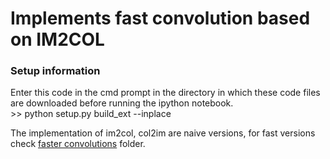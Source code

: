 # Implements fast convolution based on IM2COL
<h3>Setup information</h3>
Enter this code in the cmd prompt in the directory in which these code files are downloaded before running the ipython notebook.<br>
>> python setup.py build_ext --inplace
 
The implementation of im2col, col2im are naive versions, for fast versions check <a href ="https://github.com/RAAKASH/Blog-gocode/blob/master/CNN/Convolution/Faster%20Convolutions">faster convolutions</a> folder.
